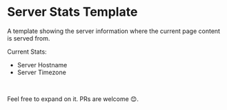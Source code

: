 # Server Stats Template
A template showing the server information where the current page content is served from.
<br>

Current Stats:
- Server Hostname
- Server Timezone
<br>

Feel free to expand on it. PRs are welcome 😊.